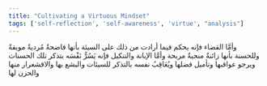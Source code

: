 ```yaml
---
title: "Cultivating a Virtuous Mindset"
tags: ['self-reflection', 'self-awareness', 'virtue', "analysis"]
---
```


 وأمَّا القضاء فإنه يحكم فيما أرادت من ذلك على السيئة بأنها فاضحةٌ مُرديةٌ موبقةٌ وللحسنة بأنها زائنةٌ منجيةٌ مربحة وأمَّا الإبانة والتنكيل فإنه يَسُرُّ نَفْسَه بتذكر تلك الحسنات ويرجو عواقبها وتأميل فضلها ويُعَاقِبُ نفسه بالتذكر للسيئات والبشع بها والاقشعرار منها والحزن لها
